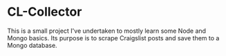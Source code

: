 # CL-Collector
This is a small project I've undertaken to mostly learn some Node and Mongo basics. Its purpose is to scrape Craigslist posts and save them to a Mongo database.
